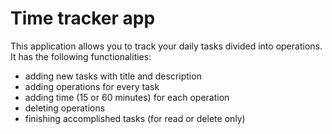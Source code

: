 # Time tracker app

This application allows you to track your daily tasks divided into operations.
It has the following functionalities:
- adding new tasks with title and description
- adding operations for every task
- adding time (15 or 60 minutes) for each operation
- deleting operations
- finishing accomplished tasks (for read or delete only)